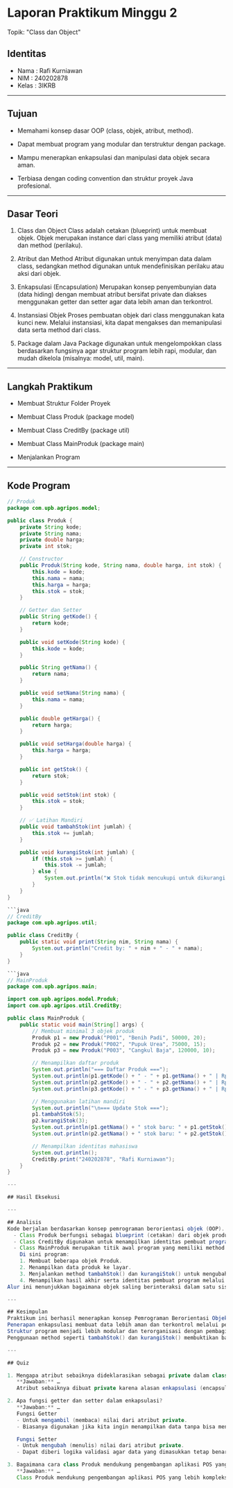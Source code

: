 
# Laporan Praktikum Minggu 2
Topik: "Class dan Object"

## Identitas
- Nama  : Rafi Kurniawan
- NIM   : 240202878
- Kelas : 3IKRB

---

## Tujuan

- Memahami konsep dasar OOP (class, objek, atribut, method).

- Dapat membuat program yang modular dan terstruktur dengan package.

- Mampu menerapkan enkapsulasi dan manipulasi data objek secara aman.

- Terbiasa dengan coding convention dan struktur proyek Java profesional.


---

## Dasar Teori
1. Class dan Object
Class adalah cetakan (blueprint) untuk membuat objek. Objek merupakan instance dari class yang memiliki atribut (data) dan method (perilaku).

2. Atribut dan Method
Atribut digunakan untuk menyimpan data dalam class, sedangkan method digunakan untuk mendefinisikan perilaku atau aksi dari objek.

3. Enkapsulasi (Encapsulation)
Merupakan konsep penyembunyian data (data hiding) dengan membuat atribut bersifat private dan diakses menggunakan getter dan setter agar data lebih aman dan terkontrol.

4. Instansiasi Objek
Proses pembuatan objek dari class menggunakan kata kunci new. Melalui instansiasi, kita dapat mengakses dan memanipulasi data serta method dari class.

5. Package dalam Java
Package digunakan untuk mengelompokkan class berdasarkan fungsinya agar struktur program lebih rapi, modular, dan mudah dikelola (misalnya: model, util, main).

---

## Langkah Praktikum

- Membuat Struktur Folder Proyek

- Membuat Class Produk (package model)

- Membuat Class CreditBy (package util)

- Membuat Class MainProduk (package main)

- Menjalankan Program

---

## Kode Program
```java
// Produk
package com.upb.agripos.model;

public class Produk {
    private String kode;
    private String nama;
    private double harga;
    private int stok;

    // Constructor
    public Produk(String kode, String nama, double harga, int stok) {
        this.kode = kode;
        this.nama = nama;
        this.harga = harga;
        this.stok = stok;
    }

    // Getter dan Setter
    public String getKode() {
        return kode;
    }

    public void setKode(String kode) {
        this.kode = kode;
    }

    public String getNama() {
        return nama;
    }

    public void setNama(String nama) {
        this.nama = nama;
    }

    public double getHarga() {
        return harga;
    }

    public void setHarga(double harga) {
        this.harga = harga;
    }

    public int getStok() {
        return stok;
    }

    public void setStok(int stok) {
        this.stok = stok;
    }

    // ✅ Latihan Mandiri
    public void tambahStok(int jumlah) {
        this.stok += jumlah;
    }

    public void kurangiStok(int jumlah) {
        if (this.stok >= jumlah) {
            this.stok -= jumlah;
        } else {
            System.out.println("❌ Stok tidak mencukupi untuk dikurangi!");
        }
    }
}

```java
// CreditBy
package com.upb.agripos.util;

public class CreditBy {
    public static void print(String nim, String nama) {
        System.out.println("Credit by: " + nim + " - " + nama);
    }
}

```java
// MainProduk
package com.upb.agripos.main;

import com.upb.agripos.model.Produk;
import com.upb.agripos.util.CreditBy;

public class MainProduk {
    public static void main(String[] args) {
        // Membuat minimal 3 objek produk
        Produk p1 = new Produk("P001", "Benih Padi", 50000, 20);
        Produk p2 = new Produk("P002", "Pupuk Urea", 75000, 15);
        Produk p3 = new Produk("P003", "Cangkul Baja", 120000, 10);

        // Menampilkan daftar produk
        System.out.println("=== Daftar Produk ===");
        System.out.println(p1.getKode() + " - " + p1.getNama() + " | Rp" + p1.getHarga() + " | Stok: " + p1.getStok());
        System.out.println(p2.getKode() + " - " + p2.getNama() + " | Rp" + p2.getHarga() + " | Stok: " + p2.getStok());
        System.out.println(p3.getKode() + " - " + p3.getNama() + " | Rp" + p3.getHarga() + " | Stok: " + p3.getStok());

        // Menggunakan latihan mandiri
        System.out.println("\n=== Update Stok ===");
        p1.tambahStok(5);
        p2.kurangiStok(3);
        System.out.println(p1.getNama() + " stok baru: " + p1.getStok());
        System.out.println(p2.getNama() + " stok baru: " + p2.getStok());

        // Menampilkan identitas mahasiswa
        System.out.println();
        CreditBy.print("240202878", "Rafi Kurniawan");
    }
}

---

## Hasil Eksekusi

---

## Analisis
Kode berjalan berdasarkan konsep pemrograman berorientasi objek (OOP).
  - Class Produk berfungsi sebagai blueprint (cetakan) dari objek produk yang memiliki atribut seperti kode, nama, harga, dan stok.
  - Class CreditBy digunakan untuk menampilkan identitas pembuat program (nama dan NIM).
  - Class MainProduk merupakan titik awal program yang memiliki method main().
    Di sini program:
    1. Membuat beberapa objek Produk.
    2. Menampilkan data produk ke layar.
    3. Menjalankan method tambahStok() dan kurangiStok() untuk mengubah stok.
    4. Menampilkan hasil akhir serta identitas pembuat program melalui CreditBy.credit().
Alur ini menunjukkan bagaimana objek saling berinteraksi dalam satu sistem.

---

## Kesimpulan
Praktikum ini berhasil menerapkan konsep Pemrograman Berorientasi Objek (OOP) dengan membuat dan menggunakan class Produk, CreditBy, serta MainProduk.
Penerapan enkapsulasi membuat data lebih aman dan terkontrol melalui penggunaan getter dan setter.
Struktur program menjadi lebih modular dan terorganisasi dengan pembagian package (model, util, main).
Penggunaan method seperti tambahStok() dan kurangiStok() membuktikan bagaimana perilaku objek dapat diatur melalui fungsi dalam class.

---

## Quiz

1. Mengapa atribut sebaiknya dideklarasikan sebagai private dalam class?  
   **Jawaban:** …  
   Atribut sebaiknya dibuat private karena alasan enkapsulasi (encapsulation), yaitu prinsip utama dalam Object-Oriented Programming (OOP) yang bertujuan untuk melindungi data.

2. Apa fungsi getter dan setter dalam enkapsulasi?
   **Jawaban:** …  
   Fungsi Getter
   - Untuk mengambil (membaca) nilai dari atribut private.
   - Biasanya digunakan jika kita ingin menampilkan data tanpa bisa mengubahnya secara langsung.

   Fungsi Setter
   - Untuk mengubah (menulis) nilai dari atribut private.
   - Dapat diberi logika validasi agar data yang dimasukkan tetap benar

3. Bagaimana cara class Produk mendukung pengembangan aplikasi POS yang lebih kompleks? 
   **Jawaban:** …  
   Class Produk mendukung pengembangan aplikasi POS yang lebih kompleks karena menyediakan struktur data yang rapi, aman, mudah dikembangkan, dan bisa diintegrasikan dengan komponen lain dalam sistem.